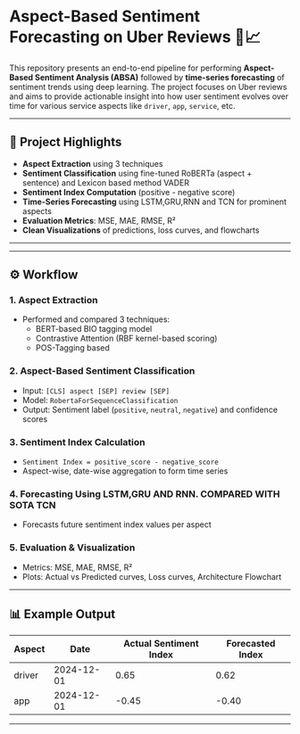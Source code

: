 # Aspect-Based Sentiment Forecasting on Uber Reviews 🚗📈

This repository presents an end-to-end pipeline for performing **Aspect-Based Sentiment Analysis (ABSA)** followed by **time-series forecasting** of sentiment trends using deep learning. The project focuses on Uber reviews and aims to provide actionable insight into how user sentiment evolves over time for various service aspects like `driver`, `app`, `service`, etc.

---

## 📌 Project Highlights

-  **Aspect Extraction** using 3 techniques
-  **Sentiment Classification** using fine-tuned RoBERTa (aspect + sentence) and Lexicon based method VADER
-  **Sentiment Index Computation** (positive - negative score)
-  **Time-Series Forecasting** using LSTM,GRU,RNN and TCN for prominent aspects
-  **Evaluation Metrics**: MSE, MAE, RMSE, R²
-  **Clean Visualizations** of predictions, loss curves, and flowcharts

---


---

## ⚙️ Workflow

### 1. **Aspect Extraction**
- Performed and compared  3 techniques:
  - BERT-based BIO tagging model
  - Contrastive Attention (RBF kernel-based scoring)
  - POS-Tagging based

### 2. **Aspect-Based Sentiment Classification**
- Input: `[CLS] aspect [SEP] review [SEP]`
- Model: `RobertaForSequenceClassification`
- Output: Sentiment label (`positive`, `neutral`, `negative`) and confidence scores

### 3. **Sentiment Index Calculation**
- `Sentiment Index = positive_score - negative_score`
- Aspect-wise, date-wise aggregation to form time series

### 4. **Forecasting Using LSTM,GRU AND RNN. COMPARED WITH SOTA TCN**
- Forecasts future sentiment index values per aspect

### 5. **Evaluation & Visualization**
- Metrics: MSE, MAE, RMSE, R²
- Plots: Actual vs Predicted curves, Loss curves, Architecture Flowchart

---

## 📊 Example Output

| Aspect | Date       | Actual Sentiment Index | Forecasted Index |
|--------|------------|------------------------|------------------|
| driver | 2024-12-01 | 0.65                   | 0.62             |
| app    | 2024-12-01 | -0.45                  | -0.40            |

---



